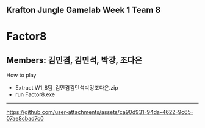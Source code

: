 ## Krafton Jungle Gamelab Week 1 Team 8   
# **Factor8**   

Members: 김민겸, 김민석, 박강, 조다은   
---

How to play
- Extract W1_8팀_김민겸김민석박강조다은.zip
- run Factor8.exe
---


https://github.com/user-attachments/assets/ca90d931-94da-4622-9c65-07ae8cbad7c0

